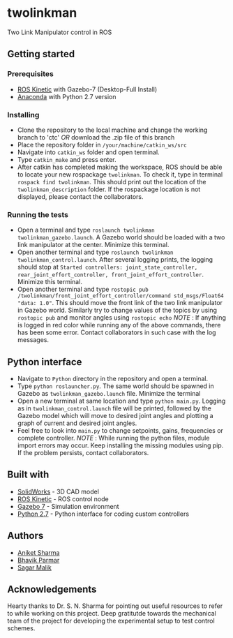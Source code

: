 # twolinkman
Two Link Manipulator control in ROS

## Getting started

### Prerequisites
* [ROS Kinetic](http://wiki.ros.org/kinetic/Installation/Ubuntu) with Gazebo-7 (Desktop-Full Install)
* [Anaconda](https://www.anaconda.com/download/) with Python 2.7 version

### Installing
* Clone the repository to the local machine and change the working branch to 'ctc' *OR* download the .zip file of this branch
* Place the repository folder in ```/your/machine/catkin_ws/src```
* Navigate into ```catkin_ws``` folder and open terminal.
* Type ```catkin_make``` and press enter.
* After catkin has completed making the workspace, ROS should be able to locate your new rospackage ```twolinkman```. To check it, type in terminal ```rospack find twolinkman```. This should print out the location of the ```twolinkman_description``` folder.
If the rospackage location is not displayed, please contact the collaborators.

### Running the tests
* Open a terminal and type ```roslaunch twolinkman twolinkman_gazebo.launch```. A Gazebo world should be loaded with a two link manipulator at the center. Minimize this terminal.
* Open another terminal and type ```roslaunch twolinkman twolinkman_control.launch```. After several logging prints, the logging should stop at ```Started controllers: joint_state_controller, rear_joint_effort_controller, front_joint_effort_controller```. Minimize this terminal.
* Open another terminal and type ```rostopic pub /twolinkman/front_joint_effort_controller/command std_msgs/Float64 "data: 1.0"```. This should move the front link of the two link manipulator in Gazebo world. Similarly try to change values of the topics by using ```rostopic pub``` and monitor angles using ```rostopic echo```
*NOTE* : If anything is logged in red color while running any of the above commands, there has been some error. Contact collaborators in such case with the log messages.

## Python interface
* Navigate to ```Python``` directory in the repository and open a terminal.
* Type ```python roslauncher.py```. The same world should be spawned in Gazebo as ```twolinkman_gazebo.launch``` file. Minimize the terminal
* Open a new terminal at same location and type ```python main.py```. Logging as in ```twolinkman_control.launch``` file will be printed, followed by the Gazebo model which will move to desired joint angles and plotting a graph of current and desired joint angles.
* Feel free to look into ```main.py``` to change setpoints, gains, frequencies or complete controller.
*NOTE* : While running the python files, module import errors may occur. Keep installing the missing modules using pip. If the problem persists, contact collaborators.

## Built with
* [SolidWorks](http://www.solidworks.in/Default.htm) - 3D CAD model
* [ROS Kinetic](http://wiki.ros.org/kinetic) - ROS control node
* [Gazebo 7](http://gazebosim.org/) - Simulation environment
* [Python 2.7](https://anaconda.org/) - Python interface for coding custom controllers

## Authors
* [Aniket Sharma](https://github.com/aniket0112)
* [Bhavik Parmar](https://github.com/parmarbhavik)
* [Sagar Malik](https://github.com/maliksagar96)

## Acknowledgements
Hearty thanks to Dr. S. N. Sharma for pointing out useful resources to refer to while working on this project. Deep gratitutde towards the mechanical team of the project for developing the experimental setup to test control schemes. 
